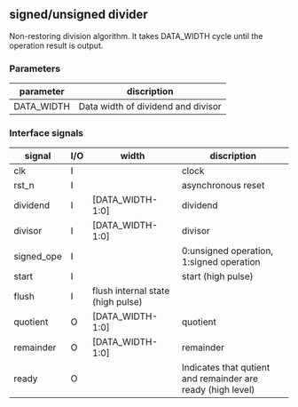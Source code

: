 ## signed/unsigned divider
Non-restoring division algorithm.
It takes DATA_WIDTH cycle until the operation result is output.

### Parameters
parameter|discription
---|---
DATA_WIDTH|Data width of dividend and divisor|

### Interface signals
signal|I/O|width|discription
---|---|---|---
clk |I||clock
rst_n |I||asynchronous reset
dividend|I|[DATA_WIDTH-1:0]|dividend
divisor|I|[DATA_WIDTH-1:0]|divisor
signed_ope|I||0:unsigned operation, 1:signed operation
start|I||start (high pulse)
flush|I|flush internal state (high pulse)
quotient|O|[DATA_WIDTH-1:0]|quotient
remainder|O|[DATA_WIDTH-1:0]|remainder
ready|O||Indicates that qutient and remainder are ready (high level)

